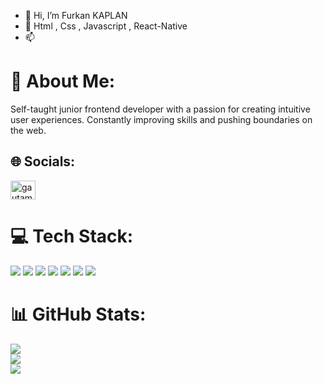 - 👋 Hi, I’m Furkan KAPLAN
- 👀 Html , Css , Javascript , React-Native  
- 📫 
# 💫 About Me:  
Self-taught junior frontend developer with a passion for creating intuitive user experiences. Constantly improving skills and pushing boundaries on the web.

## 🌐 Socials:
<a href="https://linkedin.com/in/furkankaplann" target="blank"><img align="center" src="https://raw.githubusercontent.com/rahuldkjain/github-profile-readme-generator/master/src/images/icons/Social/linked-in-alt.svg" alt="gautamkrishnar" height="30" width="40" /></a>



# 💻 Tech Stack:

  ![](https://img.shields.io/badge/-HTML5-%23E44D27?style=flat-square&logo=html5&logoColor=ffffff)
  ![](https://img.shields.io/badge/-JavaScript-%23F7DF1C?style=flat-square&logo=javascript&logoColor=000000&labelColor=%23F7DF1C&color=%23FFCE5A)
  ![](https://img.shields.io/badge/-React-61DAFB?style=flat-square&logo=react&logoColor=ffffff)
  ![](https://img.shields.io/badge/-Redux-593D88?style=flat&logo=Redux)
  ![](https://img.shields.io/badge/-Git-E84D31?style=flat-square&logo=git&logoColor=ffffff)
  ![](https://img.shields.io/badge/-CSS3-%231572B6?style=flat-square&logo=css3)
  ![](https://img.shields.io/badge/-Styled%20Components-F79BE0?style=flat-square&logo=styled-components&logoColor=000)

# 📊 GitHub Stats:
![](https://github-readme-stats.vercel.app/api?username=Furkankaplann&theme=dark&hide_border=false&include_all_commits=true&count_private=true)</br>
![](https://github-readme-streak-stats.herokuapp.com/?user=Furkankaplann&theme=dark&hide_border=false)</br>
![](https://github-readme-stats.vercel.app/api/top-langs/?username=Furkankaplann&theme=dark&hide_border=false&include_all_commits=true&count_private=true&layout=compact)

<!---
Furkankaplann/Furkankaplann is a ✨ special ✨ repository because its `README.md` (this file) appears on your GitHub profile.
You can click the Preview link to take a look at your changes.
--->
